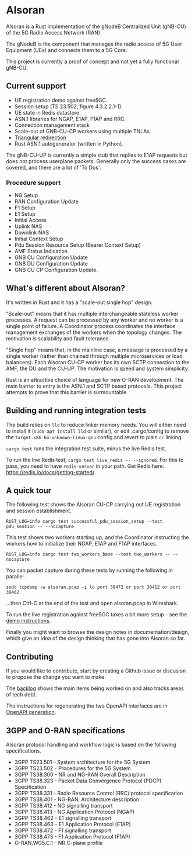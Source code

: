 # Alsoran

Alsoran is a Rust implementation of the gNodeB Centralized Unit (gNB-CU) of the 5G Radio Access Network (RAN).

The gNodeB is the component that manages the radio access of 5G User Equipment (UEs) and connects them to a 5G Core. 

This project is currently a proof of concept and not yet a fully functional gNB-CU.

## Current support
- UE registration demo against free5GC.
- Session setup (TS 23.502, figure 4.3.2.2.1-1).
- UE state in Redis datastore.
- ASN.1 libraries for NGAP, E1AP, F1AP and RRC.
- Connection management stack 
- Scale-out of GNB-CU-CP workers using multiple TNLAs.
- [Triangular redirection](documentation/design/triangular-redirection.md)
- Rust ASN.1 autogenerator (written in Python).

The gNB-CU-UP is currently a simple stub that replies to E1AP requests but does not process userplane packets.
Generally only the success cases are covered, and there are a lot of 'To Dos'.  
### Procedure support
-  NG Setup
-  RAN Configuration Update
-  F1 Setup
-  E1 Setup
-  Initial Access
-  Uplink NAS
-  Downlink NAS
-  Initial Context Setup
-  Pdu Session Resource Setup (Bearer Context Setup)
-  AMF Status Indication
-  GNB CU Configuration Update
-  GNB DU Configuration Update
-  GNB CU CP Configuration Update.


## What's different about Alsoran?

It's written in Rust and it has a "scale-out single hop" design.

"Scale-out" means that it has multiple interchangeable stateless worker processes.  A request can be processed by any worker and no worker is a single point of failure.  A Coordinator process coordinates the interface management exchanges of the workers when the topology changes.  The motivation is scalability and fault tolerance.

"Single hop" means that, in the mainline case, a message is processed by a single worker (rather than chained through multiple microservices or load balancers).  Each Alsoran CU-CP worker has its own SCTP connection to the AMF, the DU and the CU-UP.  The motivation is speed and system simplicity.

Rust is an attractive choice of language for new O-RAN development.  The main barrier to entry is the ASN.1 and SCTP based protocols.  This project attempts to prove that this barrier is surmountable.


## Building and running integration tests

The build relies on `lld` to reduce linker memory needs.  You will either need to install it (`sudo apt install lld` or similar), or edit .cargo/config to remove the `target.x86_64-unknown-linux-gnu` config and revert to plain `cc` linking.

`cargo test` runs the integration test suite, minus the live Redis test.  

To run the live Redis test, `cargo test live_redis -- --ignored`.  For this to pass, you need to have `redis-server` in your path.  Get Redis here: https://redis.io/docs/getting-started/.

## A quick tour

The following test shows the Alsoran CU-CP carrying out UE registration and session establishment.
```
RUST_LOG=info cargo test successful_pdu_session_setup --test pdu_session -- --nocapture
```

This test shows two workers starting up, and the Coordinator instructing the workers how to initialize their NGAP, E1AP and F1AP interfaces.
```
RUST_LOG=info cargo test two_workers_base --test two_workers -- --nocapture
```

You can packet capture during these tests by running the following in parallel. 
```
sudo tcpdump -w alsoran.pcap -i lo port 38472 or port 38412 or port 38462
```
...then Ctrl-C at the end of the test and open alsoran.pcap in Wireshark.

To run the live registration against free5GC takes a bit more setup - see the [demo instructions](documentation/howto/free5GC-testing.md).

Finally you might want to browse the design notes in documentation/design, which give an idea of the design thinking that has gone into Alsoran so far.

## Contributing

If you would like to contribute, start by creating a Github issue or discusion to propose the change you want to make.

The [backlog](documentation/backlog.md) shows the main items being worked on and also tracks areas of tech debt. 

The instructions for regenerating the two OpenAPI interfaces are in [OpenAPI generation](documentation/howto/OpenAPI%20generation.md).

## 3GPP and O-RAN specifications

Alsoran protocol handling and workflow logic is based on the following specifications.  

-  3GPP TS23.501 - System architecture for the 5G System
-  3GPP TS23.502 - Procedures for the 5G System
-  3GPP TS38.300 - NR and NG-RAN Overall Description
-  3GPP TS38.323 - Packet Data Convergence Protocol (PDCP) Specification
-  3GPP TS38.331 - Radio Resource Control (RRC) protocol specification
-  3GPP TS38.401 - NG-RAN; Architecture description 
-  3GPP TS38.412 - NG signalling transport 
-  3GPP TS38.413 - NG Application Protocol (NGAP)
-  3GPP TS38.462 - E1 signalling transport
-  3GPP TS38.463 - E1 Application Protocol (E1AP)
-  3GPP TS38.472 - F1 signalling transport
-  3GPP TS38.473 - F1 Application Protocol (F1AP)
-  O-RAN.WG5.C.1 - NR C-plane profile

